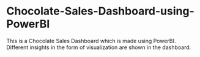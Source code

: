 # Chocolate-Sales-Dashboard-using-PowerBI

This is a Chocolate Sales Dashboard which is made using PowerBI.
Different insights in the form of visualization are shown in the dashboard.

